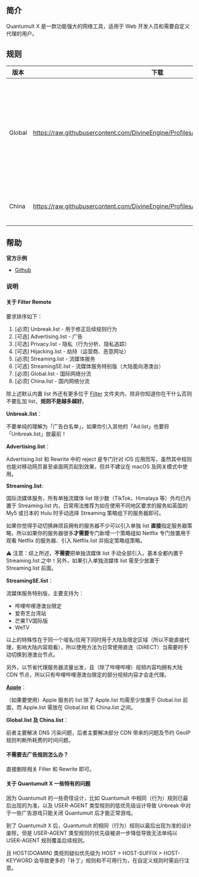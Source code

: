 ## 简介

Quantumult X 是一款功能强大的网络工具，适用于 Web 开发人员和需要自定义代理的用户。

## 规则

| 版本   | 下载                                                         | 描述                                           |
| ------ | ------------------------------------------------------------ | ---------------------------------------------- |
| Global | https://raw.githubusercontent.com/DivineEngine/Profiles/master/Quantumult/Global.conf | 盘古开天辟地天地共有，凭什么他玉皇大帝独掌乾坤 |
| China  | https://raw.githubusercontent.com/DivineEngine/Profiles/master/Quantumult/China.conf | 回花果山水帘洞                                 |

## 帮助

**官方示例**

- [Github](https://github.com/crossutility/Quantumult-X)

### 说明

#### 关于 Filter Remote

要求排序如下：

1. [必须] Unbreak.list - 用于修正后续规则行为
2. [可选] Advertising.list - 广告
3. [可选] Privacy.list - 隐私（行为分析、隐私追踪）
4. [可选] Hijacking.list - 劫持（运营商、恶意网址）
5. [必须] Streaming.list - 流媒体服务
6. [可选] StreamingSE.list - 流媒体服务特别版（大陆面向港澳台）
7. [必须] Global.list - 国际网络分流
8. [必须] China.list - 国内网络分流

除上述默认内置 list 外还有更多位于 [Filter](https://github.com/DivineEngine/Profiles/tree/master/Quantumult/Filter) 文件夹内，除非你知道你在干什么否则不要乱加 list，**规则不是越多越好**。

**Unbreak.list**：

不要单纯的理解为「广告白名单」，如果你引入其他的「Ad.list」也要将「Unbreak.list」放最前！

**Advertising.list**：

Advertising.list 和 Rewrite 中的 reject 是专门针对 iOS 应用而写，虽然其中规则也能对移动网页甚至桌面网页起到效果，但并不建议在 macOS 及网关模式中使用。

**Streaming.list**:

国际流媒体服务，所有单独流媒体 list 除少数（TikTok、Himalaya 等）外均已内置于 Streaming.list 内，日常用法推荐为如在使用不同地区要求的服务如英国的 My5 或日本的 Hulu 时手动选择 Streaming 策略组下的服务器即可。

如果你觉得手动切换麻烦且拥有的服务器不少可以引入单独 list **直接**指定服务器策略，所以如果你的服务器很多**才需要**专门新增一个策略组如 Netflix 专门放置用于观看 Netflix 的服务器、引入 Netflix.list 并指定策略组策略。

⚠️ 注意：综上所述，**不需要**把单独流媒体 list 手动全部引入，基本全都内置于 Streaming.list 之中！另外，如果引入单独流媒体 list 需至少放置于 Streaming.list 前面。

**StreamingSE.list**：

流媒体服务特别版，主要支持为：

- 哔哩哔哩港澳台限定
- 爱奇艺台湾站
- 芒果TV国际版
- WeTV

以上的特殊性在于同一个域名/应用下同时用于大陆及限定区域（所以不能直接代理，影响大陆内容观看），所以使用方法为日常使用直连（DIRECT）当需要时手动切换到港澳台节点。

另外，以节省代理服务器流量出发，且（除了哔哩哔哩）视频内容均拥有大陆 CDN 节点，所以只有哔哩哔哩港澳台限定的部分视频内容才会走代理。

**[Apple](https://github.com/DivineEngine/Profiles/tree/master/Quantumult/Filter/Extra/Apple)**：

（如果要使用）Apple 服务的 list 除了 Apple.list 均需至少放置于 Global.list 前面，而 Apple.list 需放在 Global.list 和 China.list 之间。

**Global.list 及 China.list**：

前者主要解决 DNS 污染问题，后者主要解决部分 CDN 带来的问题及节约 GeoIP 规则判断所耗费的时间问题。

#### 不需要去广告规则怎么办？

直接删除相关 Filter 和 Rewrite 即可。

#### 关于 Quantumult X 一些特有的问题

因为 Quantumult 的一些奇怪设计，比如 Quantumult 中相同（行为）规则已最后出现的为准，以及 USER-AGENT 类型规则的低优先级设计导致 Unbreak 中对于一些广告游戏只能关闭 Quantumult 后才能正常游戏。

到了 Quantumult X 后，Quantumult 的相同（行为）规则以最后出现为准的设计废除，但是 USER-AGENT 类型规则的优先级被进一步降低导致无法单纯以 USER-AGENT 规则覆盖后续规则。

且 HOST(DOAMIN) 类规则疑似优先级为 HOST > HOST-SUFFIX > HOST-KEYWORD 会导致更多的「补丁」规则和不可用行为，在自定义规则时需自行注意。